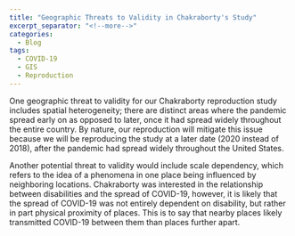 ```yaml
---
title: "Geographic Threats to Validity in Chakraborty's Study"
excerpt_separator: "<!--more-->"
categories:
  - Blog
tags:
  - COVID-19
  - GIS
  - Reproduction
---
```

One geographic threat to validity for our Chakraborty reproduction study includes spatial heterogeneity; there are distinct areas where the pandemic spread early on as opposed to later, once it had spread widely throughout the entire country. By nature, our reproduction will mitigate this issue because we will be reproducing the study at a later date (2020 instead of 2018), after the pandemic had spread widely throughout the United States. 

Another potential threat to validity would include scale dependency, which refers to the idea of a phenomena in one place being influenced by neighboring locations. Chakraborty was interested in the relationship between disabilities and the spread of COVID-19, however, it is likely that the spread of COVID-19 was not entirely dependent on disability, but rather in part physical proximity of places. This is to say that nearby places likely transmitted COVID-19 between them than places further apart. 
